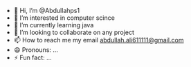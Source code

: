 - 👋 Hi, I’m @Abdullahps1
- 👀 I’m interested in computer scince
- 🌱 I’m currently learning java
- 💞️ I’m looking to collaborate on any project
- 📫 How to reach me my email abdullah.ali611111@gmail.com
- 😄 Pronouns: ...
- ⚡ Fun fact: ...

<!---
Abdullahps1/Abdullahps1 is a ✨ special ✨ repository because its `README.md` (this file) appears on your GitHub profile.
You can click the Preview link to take a look at your changes.
--->

